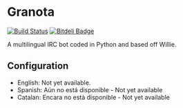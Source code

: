 # Granota

[![Build Status](https://travis-ci.org/Worldev/Granota.svg?branch=master)](https://travis-ci.org/Worldev/Granota) [![Bitdeli Badge](https://d2weczhvl823v0.cloudfront.net/Worldev/granota/trend.png)](https://bitdeli.com/free "Bitdeli Badge")

A multilingual IRC bot coded in Python and based off Willie.

## Configuration

- English: Not yet available.
- Spanish: Aún no está disponible - Not yet available
- Catalan: Encara no està disponible - Not yet available

